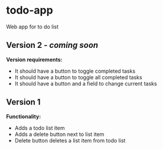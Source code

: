 # todo-app
Web app for to do list

## Version 2 - _coming soon_
__Version requirements:__
* It should have a button to toggle completed tasks
* It should have a button to toggle all completed tasks
* It should have a button and a field to change current tasks

## Version 1
__Functionality:__
* Adds a todo list item
* Adds a delete button next to list item
* Delete button deletes a list item from todo list
